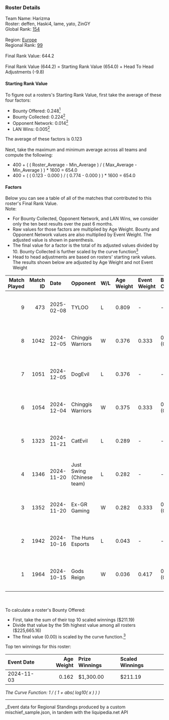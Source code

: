 ### Roster Details<br />
Team Name: Harizma<br />
Roster: deffen, Haski4, lame, yato, ZinGY<br />
Global Rank: [154](../../standings_global_2025_04_07.md)<br />
<br />
Region: [Europe]( ../../standings_europe_2025_04_07.md)<br />
Regional Rank: [99]( ../../standings_europe_2025_04_07.md)<br />
<br />
Final Rank Value:  644.2<br />
<br />
Final Rank Value (644.2) = Starting Rank Value (654.0) + Head To Head Adjustments (-9.8)<br />

#### Starting Rank Value<br />
To figure out a rosters's Starting Rank Value, first take the average of these four factors:<br />
- Bounty Offered: 0.248[<sup>1</sup>](#table2)
- Bounty Collected: 0.224[<sup>2</sup>](#table1)
- Opponent Network: 0.014[<sup>2</sup>](#table1)
- LAN Wins: 0.005[<sup>2</sup>](#table1)

The average of these factors is 0.123<br />
<br />
Next, take the maximum and minimum average across all teams and compute the following:<br />
- 400 + ( ( Roster_Average - Min_Average ) / ( Max_Average - Min_Average ) ) * 1600 = 654.0
- 400 + ( ( 0.123 - 0.000 ) / ( 0.774 - 0.000 ) ) * 1600 = 654.0


#### Factors<br />
Below you can see a table of all of the matches that contributed to this roster's Final Rank Value.<br />
Note:<br />

- For Bounty Collected, Opponent Network, and LAN Wins, we consider only the ten best results over the past 6 months.
- Raw values for those factors are multiplied by Age Weight. Bounty and Opponent Network values are also multiplied by Event Weight. The adjusted value is shown in parenthesis.
- The final value for a factor is the total of its adjusted values divided by 10. Bounty Collected is further scaled by the curve function[<sup>3</sup>](#curveFunction)
- Head to head adjustments are based on rosters' starting rank values. The results shown below are adjusted by Age Weight and not Event Weight
<span id="table1"></span><br />


| Match Played | Match ID | Date       | Opponent                  | W/L | Age Weight | Event Weight | Bounty Collected | Opponent Network | LAN Wins  | H2H Adj. | Roster                              |
| -: | -: | :- | :- | :- | :- | :- | :- | :- | :- | -: | :- |
|            9 |      473 | 2025-02-08 | TYLOO                     | L   | 0.809      | -            | -                | -                | -         |   -10.35 | deffen, Haski4, lame, yato, ZinGY   |
|            8 |     1042 | 2024-12-05 | Chinggis Warriors         | W   | 0.376      | 0.333        | 0.010 (0.001)    | 0.522 (0.065)    | 0 (0.000) |     6.79 | deffen, Geneka, Haski4, lame, ZinGY |
|            7 |     1051 | 2024-12-05 | DogEvil                   | L   | 0.376      | -            | -                | -                | -         |    -7.99 | deffen, Geneka, Haski4, lame, ZinGY |
|            6 |     1054 | 2024-12-04 | Chinggis Warriors         | W   | 0.375      | 0.333        | 0.010 (0.001)    | 0.522 (0.065)    | 0 (0.000) |     6.77 | deffen, Geneka, Haski4, lame, ZinGY |
|            5 |     1323 | 2024-11-21 | CatEvil                   | L   | 0.289      | -            | -                | -                | -         |    -6.28 | deffen, Geneka, Haski4, lame, ZinGY |
|            4 |     1346 | 2024-11-20 | Just Swing (Chinese team) | L   | 0.282      | -            | -                | -                | -         |    -4.30 | deffen, Geneka, Haski4, lame, ZinGY |
|            3 |     1352 | 2024-11-20 | Ex-GR Gaming              | W   | 0.282      | 0.333        | 0.007 (0.001)    | 0.035 (0.003)    | 0 (0.000) |     4.86 | deffen, Geneka, Haski4, lame, ZinGY |
|            2 |     1942 | 2024-10-16 | The Huns Esports          | L   | 0.043      | -            | -                | -                | -         |    -0.30 | deffen, Haski4, lame, Sange, ZinGY  |
|            1 |     1964 | 2024-10-15 | Gods Reign                | W   | 0.036      | 0.417        | 0.016 (0.000)    | 0.329 (0.005)    | 1 (0.036) |     0.94 | deffen, Haski4, lame, Sange, ZinGY  |

<br />
<span id="table2"></span><br />
To calculate a roster's Bounty Offered:<br />

- First, take the sum of their top 10 scaled winnings ($211.19)
- Divide that value by the 5th highest value among all rosters ($225,665.16)
- The final value (0.00) is scaled by the curve function.[<sup>3</sup>](#curveFunction)

Top ten winnings for this roster:<br />

| Event Date | Age Weight | Prize Winnings | Scaled Winnings |
| :- | -: | :- | :- |
| 2024-11-03 |      0.162 | $1,300.00      | $211.19         |


<span id="curveFunction"></span>_The Curve Function: 1 / ( 1 + abs( log10( x ) ) )_<br />

---
_Event data for Regional Standings produced by a custom mischief_sample.json, in tandem with the liquipedia.net API<br />
